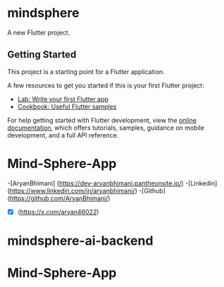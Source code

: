 # mindsphere

A new Flutter project.

## Getting Started

This project is a starting point for a Flutter application.

A few resources to get you started if this is your first Flutter project:

- [Lab: Write your first Flutter app](https://docs.flutter.dev/get-started/codelab)
- [Cookbook: Useful Flutter samples](https://docs.flutter.dev/cookbook)

For help getting started with Flutter development, view the
[online documentation](https://docs.flutter.dev/), which offers tutorials,
samples, guidance on mobile development, and a full API reference.
# Mind-Sphere-App

-[AryanBhimani] (https://dev-aryanbhimani.pantheonsite.io/)
-[Linkedin] (https://www.linkedin.com/in/aryanbhimani/)
-[Github] (https://github.com/AryanBhimani/)
-[X] (https://x.com/aryan46022)
# mindsphere-ai-backend
# Mind-Sphere-App
